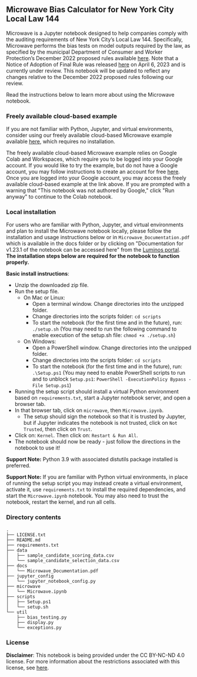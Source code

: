 ## Microwave Bias Calculator for New York City Local Law 144

Microwave is a Jupyter notebook designed to help companies comply with the auditing requirements of New York City’s Local Law 144. Specifically, Microwave performs the bias tests on model outputs required by the law, as specified by the municipal Department of Consumer and Worker Protection’s December 2022 proposed rules available [here](https://rules.cityofnewyork.us/wp-content/uploads/2022/12/DCWP-NOH-AEDTs-1.pdf). Note that a Notice of Adoption of Final Rule was released [here](https://rules.cityofnewyork.us/wp-content/uploads/2023/04/DCWP-NOA-for-Use-of-Automated-Employment-Decisionmaking-Tools-2.pdf) on April 6, 2023 and is currently under review.  This notebook will be updated to reflect any changes relative to the December 2022 proposed rules following our review.

Read the instructions below to learn more about using the Microwave notebook.

### Freely available cloud-based example

If you are not familiar with Python, Jupyter, and virtual environments, consider using our freely available cloud-based Microwave example available [here](https://colab.research.google.com/github/bnh-ai/labs-microwave/blob/main/colab/Microwave.ipynb), which requires no installation.

The freely available cloud-based Microwave example relies on Google Colab and Workspaces, which require you to be logged into your Google account. If you would like to try the example, but do not have a Google account, you may follow instructions to create an account for free [here](https://support.google.com/accounts/answer/27441?hl=en). Once you are logged into your Google account, you may access the freely available cloud-based example at the link above. If you are prompted with a warning that "This notebook was not authored by Google," click "Run anyway" to continue to the Colab notebook.

### Local installation

For users who are familiar with Python, Jupyter, and virtual environments and plan to install the Microwave notebook locally, please follow the installation and usage instructions below or in `Microwave_Documentation.pdf` which is available in the docs folder or by clicking on "Documentation for v1.23.1 of the notebook can be accessed here" from the [Luminos portal](https://luminos.ai). **The installation steps below are required for the notebook to function properly.**

**Basic install instructions**:

* Unzip the downloaded zip file.
* Run the setup file. 
  * On Mac or Linux:
    * Open a terminal window. Change directories into the unzipped folder.
    * Change directories into the scripts folder: `cd scripts`
    * To start the notebook (for the first time and in the future), run: `./setup.sh` (You may need to run the following command to enable execution of the setup.sh file: `chmod +x ./setup.sh`)
  * On Windows: 
    * Open a PowerShell window. Change directories into the unzipped folder.
    * Change directories into the scripts folder: `cd scripts`
    * To start the notebook (for the first time and in the future), run: `.\Setup.ps1` (You may need to enable PowerShell scripts to run and to unblock `Setup.ps1`: `PowerShell -ExecutionPolicy Bypass -File Setup.ps1`)
* Running the setup script should install a virtual Python environment based on `requirements.txt`, start a Jupyter notebook server, and open a browser tab.
* In that browser tab, click on `microwave`, then `Microwave.ipynb`.
  * The setup should sign the notebook so that it is trusted by Jupyter, but if Jupyter indicates the notebook is not trusted, click on `Not Trusted`, then click on `Trust`.
* Click on: `Kernel`. Then click on: `Restart & Run All`.
* The notebook should now be ready - just follow the directions in the notebook to use it! 

**Support Note:** Python 3.9 with associated distutils package installed is preferred. 

**Support Note:** If you are familiar with Python virtual environments, in place of running the setup script you may instead create a virtual environment, activate it, use `requirements.txt` to install the required dependencies, and start the `Microwave.ipynb` notebook. You may also need to trust the notebook, restart the kernel, and run all cells.

### Directory contents

```
.
├── LICENSE.txt
├── README.md
├── requirements.txt
├── data
│   ├── sample_candidate_scoring_data.csv
│   └── sample_candidate_selection_data.csv
├── docs
│   └── Microwave_Documentation.pdf
├── jupyter_config
│   └── jupyter_notebook_config.py
├── microwave
│   └── Microwave.ipynb
├── scripts
│   ├── Setup.ps1
│   └── setup.sh
└── util
    ├── bias_testing.py
    ├── display.py
    └── exceptions.py
```

### License  

**Disclaimer**: This notebook is being provided under the CC BY-NC-ND 4.0
license. For more information about the restrictions associated with this
license, see [here](https://creativecommons.org/licenses/by-nc-nd/4.0).
